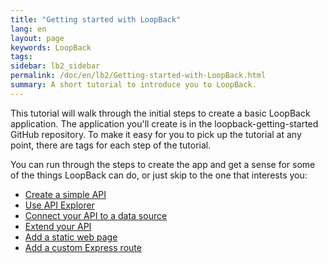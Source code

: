```yaml
---
title: "Getting started with LoopBack"
lang: en
layout: page
keywords: LoopBack
tags:
sidebar: lb2_sidebar
permalink: /doc/en/lb2/Getting-started-with-LoopBack.html
summary: A short tutorial to introduce you to LoopBack.
---
```


This tutorial will walk through the initial steps to create a basic LoopBack application.
The application you'll create is in the loopback-getting-started GitHub repository.  To make it easy for you to pick up the tutorial at any point, there are tags for each step of the tutorial.

You can run through the steps to create the app and get a sense for some of the things LoopBack can do, or just skip to the one that interests you:

- [Create a simple API](/doc/{{page.lang}}/lb2/Create-a-simple-API.html)
- [Use API Explorer](/doc/{{page.lang}}/lb2/Use-API-Explorer.html)
- [Connect your API to a data source](/doc/{{page.lang}}/lb2/Connect-your-API-to-a-data-source.html)
- [Extend your API](/doc/{{page.lang}}/lb2/Extend-your-API.html)
- [Add a static web page](/doc/{{page.lang}}/lb2/Add-a-static-web-page.html)
- [Add a custom Express route](/doc/{{page.lang}}/lb2/Add-a-custom-Express-route.html)
